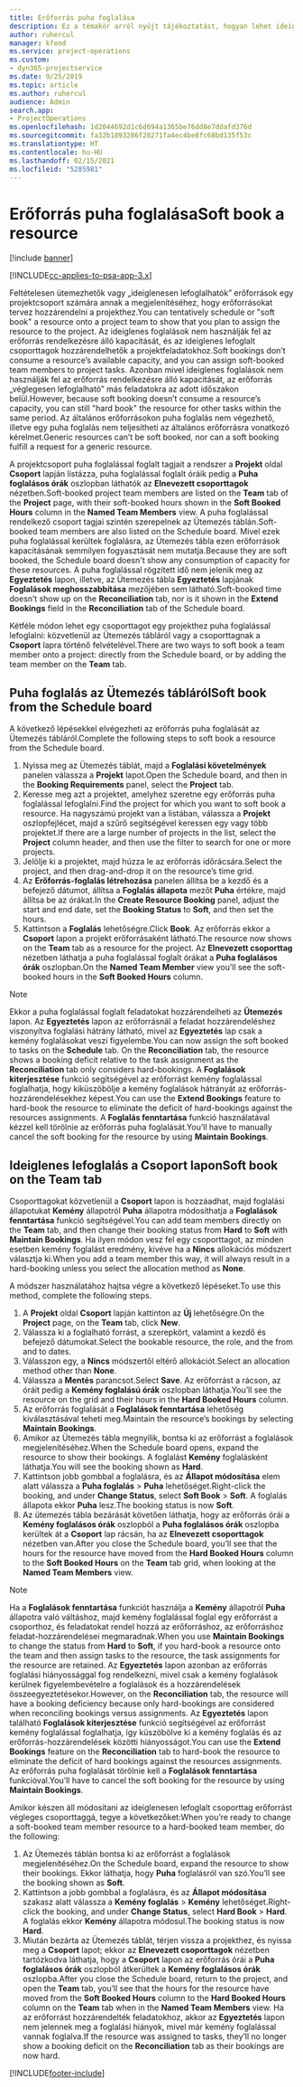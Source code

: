 ```yaml
---
title: Erőforrás puha foglalása
description: Ez a témakör arról nyújt tájékoztatást, hogyan lehet ideiglenes ütemezést vagy puha foglalást végrehajtani a projektcsoport tagjain.
author: ruhercul
manager: kfend
ms.service: project-operations
ms.custom:
- dyn365-projectservice
ms.date: 9/25/2019
ms.topic: article
ms.author: ruhercul
audience: Admin
search.app:
- ProjectOperations
ms.openlocfilehash: 1d2044692d1c6d694a1365be76dd8e7ddafd376d
ms.sourcegitcommit: fa32b1893286f20271fa4ec4be8fc68bd135f53c
ms.translationtype: HT
ms.contentlocale: hu-HU
ms.lasthandoff: 02/15/2021
ms.locfileid: "5285981"
---
```

# <a name="soft-book-a-resource"></a><span data-ttu-id="1645d-103">Erőforrás puha foglalása</span><span class="sxs-lookup"><span data-stu-id="1645d-103">Soft book a resource</span></span>

[!include [banner](../includes/psa-now-project-operations.md)]

[!INCLUDE[cc-applies-to-psa-app-3.x](../includes/cc-applies-to-psa-app-3x.md)]

<span data-ttu-id="1645d-104">Feltételesen ütemezhetők vagy „ideiglenesen lefoglalhatók” erőforrások egy projektcsoport számára annak a megjelenítéséhez, hogy erőforrásokat tervez hozzárendelni a projekthez.</span><span class="sxs-lookup"><span data-stu-id="1645d-104">You can tentatively schedule or "soft book" a resource onto a project team to show that you plan to assign the resource to the project.</span></span> <span data-ttu-id="1645d-105">Az ideiglenes foglalások nem használják fel az erőforrás rendelkezésre álló kapacitását, és az ideiglenes lefoglalt csoporttagok hozzárendelhetők a projektfeladatokhoz.</span><span class="sxs-lookup"><span data-stu-id="1645d-105">Soft bookings don’t consume a resource’s available capacity, and you can assign soft-booked team members to project tasks.</span></span> <span data-ttu-id="1645d-106">Azonban mivel ideiglenes foglalások nem használják fel az erőforrás rendelkezésre álló kapacitását, az erőforrás „véglegesen lefoglalható” más feladatokra az adott időszakon belül.</span><span class="sxs-lookup"><span data-stu-id="1645d-106">However, because soft booking doesn’t consume a resource’s capacity, you can still "hard book" the resource for other tasks within the same period.</span></span> <span data-ttu-id="1645d-107">Az általános erőforrásokon puha foglalás nem végezhető, illetve egy puha foglalás nem teljesítheti az általános erőforrásra vonatkozó kérelmet.</span><span class="sxs-lookup"><span data-stu-id="1645d-107">Generic resources can’t be soft booked, nor can a soft booking fulfill a request for a generic resource.</span></span>

<span data-ttu-id="1645d-108">A projektcsoport puha foglalással foglalt tagjait a rendszer a **Projekt** oldal **Csoport** lapján listázza, puha foglalással foglalt óráik pedig a **Puha foglalásos órák** oszlopban láthatók az **Elnevezett csoporttagok** nézetben.</span><span class="sxs-lookup"><span data-stu-id="1645d-108">Soft-booked project team members are listed on the **Team** tab of the **Project** page, with their soft-booked hours shown in the **Soft Booked Hours** column in the **Named Team Members** view.</span></span> <span data-ttu-id="1645d-109">A puha foglalással rendelkező csoport tagjai szintén szerepelnek az Ütemezés táblán.</span><span class="sxs-lookup"><span data-stu-id="1645d-109">Soft-booked team members are also listed on the Schedule board.</span></span> <span data-ttu-id="1645d-110">Mivel ezek puha foglalással kerültek foglalásra, az Ütemezés tábla ezen erőforrások kapacitásának semmilyen fogyasztását nem mutatja.</span><span class="sxs-lookup"><span data-stu-id="1645d-110">Because they are soft booked, the Schedule board doesn't show any consumption of capacity for these resources.</span></span> <span data-ttu-id="1645d-111">A puha foglalással rögzített idő nem jelenik meg az **Egyeztetés** lapon, illetve, az Ütemezés tábla **Egyeztetés** lapjának **Foglalások meghosszabbítása** mezőjében sem látható.</span><span class="sxs-lookup"><span data-stu-id="1645d-111">Soft-booked time doesn’t show up on the **Reconciliation** tab, nor is it shown in the **Extend Bookings** field in the **Reconciliation** tab of the Schedule board.</span></span> 

<span data-ttu-id="1645d-112">Kétféle módon lehet egy csoporttagot egy projekthez puha foglalással lefoglalni: közvetlenül az Ütemezés tábláról vagy a csoporttagnak a **Csoport** lapra történő felvételével.</span><span class="sxs-lookup"><span data-stu-id="1645d-112">There are two ways to soft book a team member onto a project: directly from the Schedule board, or by adding the team member on the **Team** tab.</span></span> 

## <a name="soft-book-from-the-schedule-board"></a><span data-ttu-id="1645d-113">Puha foglalás az Ütemezés tábláról</span><span class="sxs-lookup"><span data-stu-id="1645d-113">Soft book from the Schedule board</span></span>
<span data-ttu-id="1645d-114">A következő lépésekkel elvégezheti az erőforrás puha foglalását az Ütemezés tábláról.</span><span class="sxs-lookup"><span data-stu-id="1645d-114">Complete the following steps to soft book a resource from the Schedule board.</span></span> 

1. <span data-ttu-id="1645d-115">Nyissa meg az Ütemezés táblát, majd a **Foglalási követelmények** panelen válassza a **Projekt** lapot.</span><span class="sxs-lookup"><span data-stu-id="1645d-115">Open the Schedule board, and then in the **Booking Requirements** panel, select the **Project** tab.</span></span>
2. <span data-ttu-id="1645d-116">Keresse meg azt a projektet, amelyhez szeretne egy erőforrás puha foglalással lefoglalni.</span><span class="sxs-lookup"><span data-stu-id="1645d-116">Find the project for which you want to soft book a resource.</span></span> <span data-ttu-id="1645d-117">Ha nagyszámú projekt van a listában, válassza a **Projekt** oszlopfejlécet, majd a szűrő segítségével keressen egy vagy több projektet.</span><span class="sxs-lookup"><span data-stu-id="1645d-117">If there are a large number of projects in the list, select the **Project** column header, and then use the filter to search for one or more projects.</span></span>
3. <span data-ttu-id="1645d-118">Jelölje ki a projektet, majd húzza le az erőforrás időrácsára.</span><span class="sxs-lookup"><span data-stu-id="1645d-118">Select the project, and then drag-and-drop it on the resource’s time grid.</span></span>
5. <span data-ttu-id="1645d-119">Az **Erőforrás-foglalás létrehozása** panelen állítsa be a kezdő és a befejező dátumot, állítsa a **Foglalás állapota** mezőt **Puha** értékre, majd állítsa be az órákat.</span><span class="sxs-lookup"><span data-stu-id="1645d-119">In the **Create Resource Booking** panel, adjust the start and end date, set the **Booking Status** to **Soft**, and then set the hours.</span></span> 
6. <span data-ttu-id="1645d-120">Kattintson a **Foglalás** lehetőségre.</span><span class="sxs-lookup"><span data-stu-id="1645d-120">Click **Book**.</span></span> <span data-ttu-id="1645d-121">Az erőforrás ekkor a **Csoport** lapon a projekt erőforrásaként látható.</span><span class="sxs-lookup"><span data-stu-id="1645d-121">The resource now shows on the **Team** tab as a resource for the project.</span></span> <span data-ttu-id="1645d-122">Az **Elnevezett csoporttag** nézetben láthatja a puha foglalással foglalt órákat a **Puha foglalásos órák** oszlopban.</span><span class="sxs-lookup"><span data-stu-id="1645d-122">On the **Named Team Member** view you’ll see the soft-booked hours in the **Soft Booked Hours** column.</span></span>

> [!NOTE]
> <span data-ttu-id="1645d-123">Ekkor a puha foglalással foglalt feladatokat hozzárendelheti az **Ütemezés** lapon. Az **Egyeztetés** lapon az erőforrásnál a feladat hozzárendeléshez viszonyítva foglalási hátrány látható, mivel az **Egyeztetés** lap csak a kemény foglalásokat veszi figyelembe.</span><span class="sxs-lookup"><span data-stu-id="1645d-123">You can now assign the soft booked to tasks on the **Schedule** tab. On the **Reconciliation** tab, the resource shows a booking deficit relative to the task assignment as the **Reconciliation** tab only considers hard-bookings.</span></span> <span data-ttu-id="1645d-124">A **Foglalások kiterjesztése** funkció segítségével az erőforrást kemény foglalással foglalhatja, hogy kiküszöbölje a kemény foglalások hátrányát az erőforrás-hozzárendelésekhez képest.</span><span class="sxs-lookup"><span data-stu-id="1645d-124">You can use the **Extend Bookings** feature to hard-book the resource to eliminate the deficit of hard-bookings against the resources assignments.</span></span> <span data-ttu-id="1645d-125">A **Foglalás fenntartása** funkció használatával kézzel kell törölnie az erőforrás puha foglalását.</span><span class="sxs-lookup"><span data-stu-id="1645d-125">You’ll have to manually cancel the soft booking for the resource by using **Maintain Bookings**.</span></span>

## <a name="soft-book-on-the-team-tab"></a><span data-ttu-id="1645d-126">Ideiglenes lefoglalás a Csoport lapon</span><span class="sxs-lookup"><span data-stu-id="1645d-126">Soft book on the Team tab</span></span>

<span data-ttu-id="1645d-127">Csoporttagokat közvetlenül a **Csoport** lapon is hozzáadhat, majd foglalási állapotukat **Kemény** állapotról **Puha** állapotra módosíthatja a **Foglalások fenntartása** funkció segítségével.</span><span class="sxs-lookup"><span data-stu-id="1645d-127">You can add team members directly on the **Team** tab, and then change their booking status from **Hard** to **Soft** with **Maintain Bookings**.</span></span> <span data-ttu-id="1645d-128">Ha ilyen módon vesz fel egy csoporttagot, az minden esetben kemény foglalást eredmény, kivéve ha a **Nincs** allokációs módszert választja ki.</span><span class="sxs-lookup"><span data-stu-id="1645d-128">When you add a team member this way, it will always result in a hard-booking unless you select the allocation method as **None**.</span></span>

<span data-ttu-id="1645d-129">A módszer használatához hajtsa végre a következő lépéseket.</span><span class="sxs-lookup"><span data-stu-id="1645d-129">To use this method, complete the following steps.</span></span>

1. <span data-ttu-id="1645d-130">A **Projekt** oldal **Csoport** lapján kattinton az **Új** lehetőségre.</span><span class="sxs-lookup"><span data-stu-id="1645d-130">On the **Project** page, on the **Team** tab, click **New**.</span></span>
2. <span data-ttu-id="1645d-131">Válassza ki a foglalható forrást, a szerepkört, valamint a kezdő és befejező dátumokat.</span><span class="sxs-lookup"><span data-stu-id="1645d-131">Select the bookable resource, the role, and the from and to dates.</span></span>
3. <span data-ttu-id="1645d-132">Válasszon egy, a **Nincs** módszertől eltérő allokációt.</span><span class="sxs-lookup"><span data-stu-id="1645d-132">Select an allocation method other than **None**.</span></span>
4. <span data-ttu-id="1645d-133">Válassza a **Mentés** parancsot.</span><span class="sxs-lookup"><span data-stu-id="1645d-133">Select **Save**.</span></span> <span data-ttu-id="1645d-134">Az erőforrást a rácson, az óráit pedig a **Kemény foglalású órák** oszlopban láthatja.</span><span class="sxs-lookup"><span data-stu-id="1645d-134">You’ll see the resource on the grid and their hours in the **Hard Booked Hours** column.</span></span>
5. <span data-ttu-id="1645d-135">Az erőforrás foglalását a **Foglalások fenntartása** lehetőség kiválasztásával teheti meg.</span><span class="sxs-lookup"><span data-stu-id="1645d-135">Maintain the resource’s bookings by selecting **Maintain Bookings**.</span></span>
6. <span data-ttu-id="1645d-136">Amikor az Ütemezés tábla megnyílik, bontsa ki az erőforrást a foglalások megjelenítéséhez.</span><span class="sxs-lookup"><span data-stu-id="1645d-136">When the Schedule board opens, expand the resource to show their bookings.</span></span> <span data-ttu-id="1645d-137">A foglalást **Kemény** foglalásként láthatja.</span><span class="sxs-lookup"><span data-stu-id="1645d-137">You will see the booking shown as **Hard**.</span></span>
7. <span data-ttu-id="1645d-138">Kattintson jobb gombbal a foglalásra, és az **Állapot módosítása** elem alatt válassza a **Puha foglalás** \> **Puha** lehetőséget.</span><span class="sxs-lookup"><span data-stu-id="1645d-138">Right-click the booking, and under **Change Status**, select **Soft Book** \> **Soft**.</span></span> <span data-ttu-id="1645d-139">A foglalás állapota ekkor **Puha** lesz.</span><span class="sxs-lookup"><span data-stu-id="1645d-139">The booking status is now **Soft**.</span></span>
8. <span data-ttu-id="1645d-140">Az ütemezés tábla bezárását követően láthatja, hogy az erőforrás órái a **Kemény foglalásos órák** oszlopból a **Puha foglalásos órák** oszlopba kerültek át a **Csoport** lap rácsán, ha az **Elnevezett csoporttagok** nézetben van.</span><span class="sxs-lookup"><span data-stu-id="1645d-140">After you close the Schedule board, you’ll see that the hours for the resource have moved from the **Hard Booked Hours** column to the **Soft Booked Hours** on the **Team** tab grid, when looking at the **Named Team Members** view.</span></span>

> [!NOTE]
> <span data-ttu-id="1645d-141">Ha a **Foglalások fenntartása** funkciót használja a **Kemény** állapotról **Puha** állapotra való váltáshoz, majd kemény foglalással foglal egy erőforrást a csoporthoz, és feladatokat rendel hozzá az erőforráshoz, az erőforráshoz feladat-hozzárendelései megmaradnak.</span><span class="sxs-lookup"><span data-stu-id="1645d-141">When you use **Maintain Bookings** to change the status from **Hard** to **Soft**, if you hard-book a resource onto the team and then assign tasks to the resource, the task assignments for the resource are retained.</span></span> <span data-ttu-id="1645d-142">Az **Egyeztetés** lapon azonban az erőforrás foglalási hiányossággal fog rendelkezni, mivel csak a kemény foglalások kerülnek figyelembevételre a foglalások és a hozzárendelések összeegyeztetésekor.</span><span class="sxs-lookup"><span data-stu-id="1645d-142">However, on the **Reconciliation** tab, the resource will have a booking deficiency because only hard-bookings are considered when reconciling bookings versus assignments.</span></span> <span data-ttu-id="1645d-143">Az **Egyeztetés** lapon található **Foglalások kiterjesztése** funkció segítségével az erőforrást kemény foglalással foglalhatja, így küszöbölve ki a kemény foglalás és az erőforrás-hozzárendelések közötti hiányosságot.</span><span class="sxs-lookup"><span data-stu-id="1645d-143">You can use the **Extend Bookings** feature on the **Reconciliation** tab to hard-book the resource to eliminate the deficit of hard bookings against the resources assignments.</span></span> <span data-ttu-id="1645d-144">Az erőforrás puha foglalását törölnie kell a **Foglalások fenntartása** funkcióval.</span><span class="sxs-lookup"><span data-stu-id="1645d-144">You’ll have to cancel the soft booking for the resource by using **Maintain Bookings**.</span></span>

<span data-ttu-id="1645d-145">Amikor készen áll módosítani az ideiglenesen lefoglalt csoporttag erőforrást végleges csoporttaggá, tegye a következőket:</span><span class="sxs-lookup"><span data-stu-id="1645d-145">When you’re ready to change a soft-booked team member resource to a hard-booked team member, do the following:</span></span>

1. <span data-ttu-id="1645d-146">Az Ütemezés táblán bontsa ki az erőforrást a foglalások megjelenítéséhez.</span><span class="sxs-lookup"><span data-stu-id="1645d-146">On the Schedule board, expand the resource to show their bookings.</span></span> <span data-ttu-id="1645d-147">Ekkor láthatja, hogy **Puha** foglalásról van szó.</span><span class="sxs-lookup"><span data-stu-id="1645d-147">You’ll see the booking shown as **Soft**.</span></span>
2. <span data-ttu-id="1645d-148">Kattintson a jobb gombbal a foglalásra, és az **Állapot módosítása** szakasz alatt válassza a **Kemény foglalás** \> **Kemény** lehetőséget.</span><span class="sxs-lookup"><span data-stu-id="1645d-148">Right-click the booking, and under **Change Status**, select **Hard Book** \> **Hard**.</span></span> <span data-ttu-id="1645d-149">A foglalás ekkor **Kemény** állapotra módosul.</span><span class="sxs-lookup"><span data-stu-id="1645d-149">The booking status is now **Hard**.</span></span>
3. <span data-ttu-id="1645d-150">Miután bezárta az Ütemezés táblát, térjen vissza a projekthez, és nyissa meg a **Csoport** lapot; ekkor az **Elnevezett csoporttagok** nézetben tartózkodva láthatja, hogy a **Csoport** lapon az erőforrás órái a **Puha foglalásos órák** oszlopból átkerültek a **Kemény foglalásos órák** oszlopba.</span><span class="sxs-lookup"><span data-stu-id="1645d-150">After you close the Schedule board, return to the project, and open the **Team** tab, you’ll see that the hours for the resource have moved from the **Soft Booked Hours** column to the **Hard Booked Hours** column on the **Team** tab when in the **Named Team Members** view.</span></span> <span data-ttu-id="1645d-151">Ha az erőforrást hozzárendelték feladatokhoz, akkor az **Egyeztetés** lapon nem jelennek meg a foglalási hiányok, mivel már kemény foglalással vannak foglalva.</span><span class="sxs-lookup"><span data-stu-id="1645d-151">If the resource was assigned to tasks, they’ll no longer show a booking deficit on the **Reconciliation** tab as their bookings are now hard.</span></span>



[!INCLUDE[footer-include](../includes/footer-banner.md)]